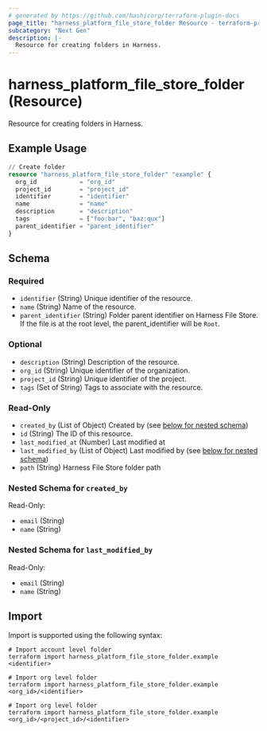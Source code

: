 ```yaml
---
# generated by https://github.com/hashicorp/terraform-plugin-docs
page_title: "harness_platform_file_store_folder Resource - terraform-provider-harness"
subcategory: "Next Gen"
description: |-
  Resource for creating folders in Harness.
---
```


# harness_platform_file_store_folder (Resource)

Resource for creating folders in Harness.

## Example Usage

```terraform
// Create folder
resource "harness_platform_file_store_folder" "example" {
  org_id            = "org_id"
  project_id        = "project_id"
  identifier        = "identifier"
  name              = "name"
  description       = "description"
  tags              = ["foo:bar", "baz:qux"]
  parent_identifier = "parent_identifier"
}
```

<!-- schema generated by tfplugindocs -->
## Schema

### Required

- `identifier` (String) Unique identifier of the resource.
- `name` (String) Name of the resource.
- `parent_identifier` (String) Folder parent identifier on Harness File Store. If the file is at the root level, the parent_identifier will be `Root`.

### Optional

- `description` (String) Description of the resource.
- `org_id` (String) Unique identifier of the organization.
- `project_id` (String) Unique identifier of the project.
- `tags` (Set of String) Tags to associate with the resource.

### Read-Only

- `created_by` (List of Object) Created by (see [below for nested schema](#nestedatt--created_by))
- `id` (String) The ID of this resource.
- `last_modified_at` (Number) Last modified at
- `last_modified_by` (List of Object) Last modified by (see [below for nested schema](#nestedatt--last_modified_by))
- `path` (String) Harness File Store folder path

<a id="nestedatt--created_by"></a>
### Nested Schema for `created_by`

Read-Only:

- `email` (String)
- `name` (String)


<a id="nestedatt--last_modified_by"></a>
### Nested Schema for `last_modified_by`

Read-Only:

- `email` (String)
- `name` (String)

## Import

Import is supported using the following syntax:

```shell
# Import account level folder
terraform import harness_platform_file_store_folder.example <identifier>

# Import org level folder
terraform import harness_platform_file_store_folder.example <org_id>/<identifier>

# Import org level folder
terraform import harness_platform_file_store_folder.example <org_id>/<project_id>/<identifier>
```
